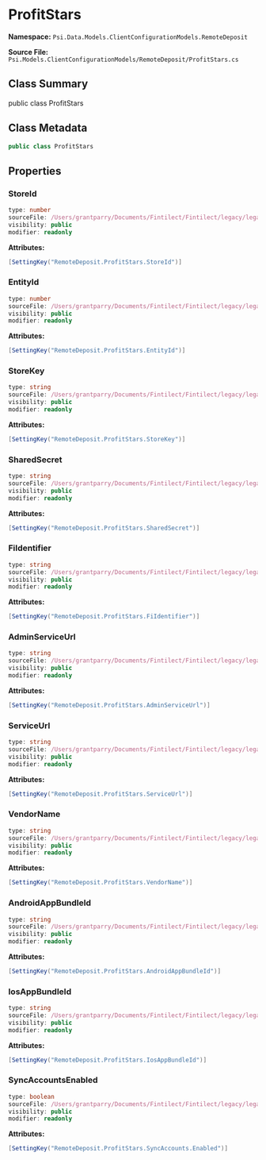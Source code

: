 # ProfitStars

**Namespace:** `Psi.Data.Models.ClientConfigurationModels.RemoteDeposit`

**Source File:** `Psi.Models.ClientConfigurationModels/RemoteDeposit/ProfitStars.cs`

## Class Summary

public class ProfitStars

## Class Metadata

```typescript
public class ProfitStars
```

## Properties

### StoreId

```typescript
type: number
sourceFile: /Users/grantparry/Documents/Fintilect/Fintilect/legacy/legacy-apis/Psi.Models.ClientConfigurationModels/RemoteDeposit/ProfitStars.cs
visibility: public
modifier: readonly
```

**Attributes:**
```csharp
[SettingKey("RemoteDeposit.ProfitStars.StoreId")]
```

### EntityId

```typescript
type: number
sourceFile: /Users/grantparry/Documents/Fintilect/Fintilect/legacy/legacy-apis/Psi.Models.ClientConfigurationModels/RemoteDeposit/ProfitStars.cs
visibility: public
modifier: readonly
```

**Attributes:**
```csharp
[SettingKey("RemoteDeposit.ProfitStars.EntityId")]
```

### StoreKey

```typescript
type: string
sourceFile: /Users/grantparry/Documents/Fintilect/Fintilect/legacy/legacy-apis/Psi.Models.ClientConfigurationModels/RemoteDeposit/ProfitStars.cs
visibility: public
modifier: readonly
```

**Attributes:**
```csharp
[SettingKey("RemoteDeposit.ProfitStars.StoreKey")]
```

### SharedSecret

```typescript
type: string
sourceFile: /Users/grantparry/Documents/Fintilect/Fintilect/legacy/legacy-apis/Psi.Models.ClientConfigurationModels/RemoteDeposit/ProfitStars.cs
visibility: public
modifier: readonly
```

**Attributes:**
```csharp
[SettingKey("RemoteDeposit.ProfitStars.SharedSecret")]
```

### FiIdentifier

```typescript
type: string
sourceFile: /Users/grantparry/Documents/Fintilect/Fintilect/legacy/legacy-apis/Psi.Models.ClientConfigurationModels/RemoteDeposit/ProfitStars.cs
visibility: public
modifier: readonly
```

**Attributes:**
```csharp
[SettingKey("RemoteDeposit.ProfitStars.FiIdentifier")]
```

### AdminServiceUrl

```typescript
type: string
sourceFile: /Users/grantparry/Documents/Fintilect/Fintilect/legacy/legacy-apis/Psi.Models.ClientConfigurationModels/RemoteDeposit/ProfitStars.cs
visibility: public
modifier: readonly
```

**Attributes:**
```csharp
[SettingKey("RemoteDeposit.ProfitStars.AdminServiceUrl")]
```

### ServiceUrl

```typescript
type: string
sourceFile: /Users/grantparry/Documents/Fintilect/Fintilect/legacy/legacy-apis/Psi.Models.ClientConfigurationModels/RemoteDeposit/ProfitStars.cs
visibility: public
modifier: readonly
```

**Attributes:**
```csharp
[SettingKey("RemoteDeposit.ProfitStars.ServiceUrl")]
```

### VendorName

```typescript
type: string
sourceFile: /Users/grantparry/Documents/Fintilect/Fintilect/legacy/legacy-apis/Psi.Models.ClientConfigurationModels/RemoteDeposit/ProfitStars.cs
visibility: public
modifier: readonly
```

**Attributes:**
```csharp
[SettingKey("RemoteDeposit.ProfitStars.VendorName")]
```

### AndroidAppBundleId

```typescript
type: string
sourceFile: /Users/grantparry/Documents/Fintilect/Fintilect/legacy/legacy-apis/Psi.Models.ClientConfigurationModels/RemoteDeposit/ProfitStars.cs
visibility: public
modifier: readonly
```

**Attributes:**
```csharp
[SettingKey("RemoteDeposit.ProfitStars.AndroidAppBundleId")]
```

### IosAppBundleId

```typescript
type: string
sourceFile: /Users/grantparry/Documents/Fintilect/Fintilect/legacy/legacy-apis/Psi.Models.ClientConfigurationModels/RemoteDeposit/ProfitStars.cs
visibility: public
modifier: readonly
```

**Attributes:**
```csharp
[SettingKey("RemoteDeposit.ProfitStars.IosAppBundleId")]
```

### SyncAccountsEnabled

```typescript
type: boolean
sourceFile: /Users/grantparry/Documents/Fintilect/Fintilect/legacy/legacy-apis/Psi.Models.ClientConfigurationModels/RemoteDeposit/ProfitStars.cs
visibility: public
modifier: readonly
```

**Attributes:**
```csharp
[SettingKey("RemoteDeposit.ProfitStars.SyncAccounts.Enabled")]
```
